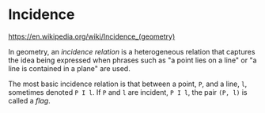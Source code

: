 # Incidence

https://en.wikipedia.org/wiki/Incidence_(geometry)

In geometry, an *incidence relation* is a heterogeneous relation that captures the idea being expressed when phrases such as "a point lies on a line" or "a line is contained in a plane" are used.

The most basic incidence relation is that between a point, `P`, and a line, `l`, sometimes denoted `P I l`. If `P` and `l` are incident, `P I l`, the pair `(P, l)` is called a *flag*.
